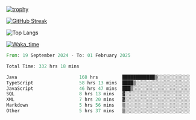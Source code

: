 <!--
**ren-joey/ren-joey** is a ✨ _special_ ✨ repository because its `README.md` (this file) appears on your GitHub profile.

Here are some ideas to get you started:

- 🔭 I’m currently working on ...
- 🌱 I’m currently learning ...
- 👯 I’m looking to collaborate on ...
- 🤔 I’m looking for help with ...
- 💬 Ask me about ...
- 📫 How to reach me: ...
- 😄 Pronouns: ...
- ⚡ Fun fact: ...
-->

[![trophy](https://github-profile-trophy.vercel.app/?username=ren-joey&theme=darkhub&column=5)](https://github.com/ren-joey)

[![GitHub Streak](https://streak-stats.demolab.com/?user=ren-joey&theme=dark)](https://github.com/ren-joey)

![Top Langs](https://github-readme-stats.vercel.app/api/top-langs?username=ren-joey&show_icons=true&layout=compact&locale=en&hide=html,CSS,scss,Pug,Twig&theme=dark)

[![Waka_time](https://github-readme-stats.vercel.app/api/wakatime?username=joeyren&theme=dark)](https://github.com/ren-joey)

<!--START_SECTION:waka-->

```rust
From: 19 September 2024 - To: 01 February 2025

Total Time: 332 hrs 18 mins

Java                       168 hrs         ████████████▒░░░░░░░░░░░░   49.72 %
TypeScript                 58 hrs 13 mins  ████▒░░░░░░░░░░░░░░░░░░░░   17.23 %
JavaScript                 46 hrs 47 mins  ███▒░░░░░░░░░░░░░░░░░░░░░   13.85 %
SQL                        8 hrs 13 mins   ▓░░░░░░░░░░░░░░░░░░░░░░░░   02.43 %
XML                        7 hrs 20 mins   ▓░░░░░░░░░░░░░░░░░░░░░░░░   02.17 %
Markdown                   5 hrs 56 mins   ▒░░░░░░░░░░░░░░░░░░░░░░░░   01.76 %
Other                      5 hrs 37 mins   ▒░░░░░░░░░░░░░░░░░░░░░░░░   01.66 %
```

<!--END_SECTION:waka-->
